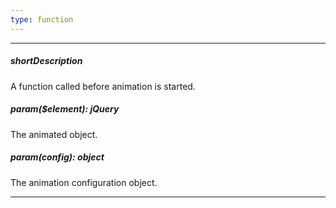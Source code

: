 ```yaml
---
type: function
---
```

---
##### shortDescription
A function called before animation is started.

##### param($element): jQuery
The animated object.

##### param(config): object
The animation configuration object.

---
